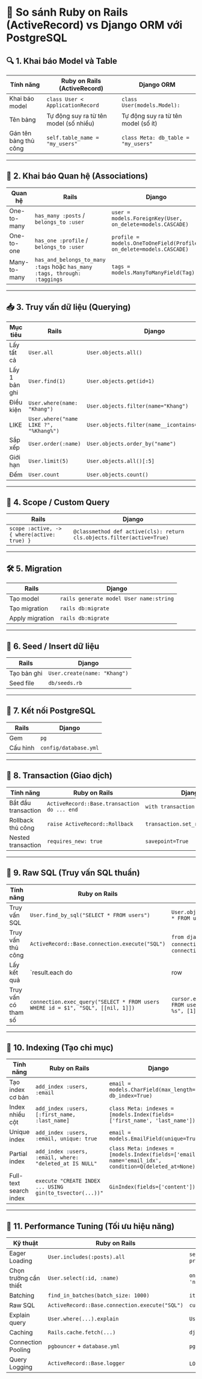 # 📘 So sánh Ruby on Rails (ActiveRecord) vs Django ORM với PostgreSQL


## 🔍 1. Khai báo Model và Table

| Tính năng | Ruby on Rails (ActiveRecord) | Django ORM |
|----------|-------------------------------|------------|
| Khai báo model | `class User < ApplicationRecord` | `class User(models.Model):` |
| Tên bảng | Tự động suy ra từ tên model (số nhiều) | Tự động suy ra từ tên model (số ít) |
| Gán tên bảng thủ công | `self.table_name = "my_users"` | `class Meta: db_table = "my_users"` |

---

## 🔗 2. Khai báo Quan hệ (Associations)

| Quan hệ | Rails | Django |
|--------|-------|--------|
| One-to-many | `has_many :posts` / `belongs_to :user` | `user = models.ForeignKey(User, on_delete=models.CASCADE)` |
| One-to-one | `has_one :profile` / `belongs_to :user` | `profile = models.OneToOneField(Profile, on_delete=models.CASCADE)` |
| Many-to-many | `has_and_belongs_to_many :tags` hoặc `has_many :tags, through: :taggings` | `tags = models.ManyToManyField(Tag)` |

---

## 📥 3. Truy vấn dữ liệu (Querying)

| Mục tiêu | Rails | Django |
|----------|-------|--------|
| Lấy tất cả | `User.all` | `User.objects.all()` |
| Lấy 1 bản ghi | `User.find(1)` | `User.objects.get(id=1)` |
| Điều kiện | `User.where(name: "Khang")` | `User.objects.filter(name="Khang")` |
| LIKE | `User.where("name LIKE ?", "%Khang%")` | `User.objects.filter(name__icontains="Khang")` |
| Sắp xếp | `User.order(:name)` | `User.objects.order_by("name")` |
| Giới hạn | `User.limit(5)` | `User.objects.all()[:5]` |
| Đếm | `User.count` | `User.objects.count()` |

---

## 🧠 4. Scope / Custom Query

| Rails | Django |
|-------|--------|
| `scope :active, -> { where(active: true) }` | `@classmethod def active(cls): return cls.objects.filter(active=True)` |

---

## 🛠️ 5. Migration

| Rails | Django |
|-------|--------|
| Tạo model | `rails generate model User name:string` | `python manage.py startapp users` + tạo model thủ công |
| Tạo migration | `rails db:migrate` | `python manage.py makemigrations` |
| Apply migration | `rails db:migrate` | `python manage.py migrate` |

---

## 🧪 6. Seed / Insert dữ liệu

| Rails | Django |
|-------|--------|
| Tạo bản ghi | `User.create(name: "Khang")` | `User.objects.create(name="Khang")` |
| Seed file | `db/seeds.rb` | Tự viết script hoặc dùng `loaddata` |

---

## 🔐 7. Kết nối PostgreSQL

| Rails | Django |
|-------|--------|
| Gem | `pg` | `psycopg2-binary` |
| Cấu hình | `config/database.yml` | `settings.py > DATABASES` |

---

## 🔁 8. Transaction (Giao dịch)

| Tính năng | Ruby on Rails | Django |
|----------|----------------|--------|
| Bắt đầu transaction | `ActiveRecord::Base.transaction do ... end` | `with transaction.atomic(): ...` |
| Rollback thủ công | `raise ActiveRecord::Rollback` | `transaction.set_rollback(True)` |
| Nested transaction | `requires_new: true` | `savepoint=True` |

---

## 🧾 9. Raw SQL (Truy vấn SQL thuần)

| Tính năng | Ruby on Rails | Django |
|----------|----------------|--------|
| Truy vấn SQL | `User.find_by_sql("SELECT * FROM users")` | `User.objects.raw("SELECT * FROM users")` |
| Truy vấn thủ công | `ActiveRecord::Base.connection.execute("SQL")` | `from django.db import connection` + `cursor = connection.cursor()` |
| Lấy kết quả | `result.each do |row| puts row["name"] end` | `for row in cursor.fetchall(): print(row[0])` |
| Truy vấn có tham số | `connection.exec_query("SELECT * FROM users WHERE id = $1", "SQL", [[nil, 1]])` | `cursor.execute("SELECT * FROM users WHERE id = %s", [1])` |

---

## 🧱 10. Indexing (Tạo chỉ mục)

| Tính năng | Ruby on Rails | Django |
|----------|----------------|--------|
| Tạo index cơ bản | `add_index :users, :email` | `email = models.CharField(max_length=100, db_index=True)` |
| Index nhiều cột | `add_index :users, [:first_name, :last_name]` | `class Meta: indexes = [models.Index(fields=['first_name', 'last_name'])]` |
| Unique index | `add_index :users, :email, unique: true` | `email = models.EmailField(unique=True)` |
| Partial index | `add_index :users, :email, where: "deleted_at IS NULL"` | `class Meta: indexes = [models.Index(fields=['email'], name='email_idx', condition=Q(deleted_at=None))]` |
| Full-text search index | `execute "CREATE INDEX ... USING gin(to_tsvector(...))"` | `GinIndex(fields=['content'])` |

---

## 🚀 11. Performance Tuning (Tối ưu hiệu năng)

| Kỹ thuật | Ruby on Rails | Django |
|---------|----------------|--------|
| Eager Loading | `User.includes(:posts).all` | `select_related('profile')`, `prefetch_related('posts')` |
| Chọn trường cần thiết | `User.select(:id, :name)` | `only('id', 'name')`, `values('id', 'name')` |
| Batching | `find_in_batches(batch_size: 1000)` | `iterator()` |
| Raw SQL | `ActiveRecord::Base.connection.execute("SQL")` | `cursor.execute("SQL")` |
| Explain query | `User.where(...).explain` | `User.objects.filter(...).explain()` |
| Caching | `Rails.cache.fetch(...)` | `django.core.cache` |
| Connection Pooling | `pgbouncer` + `database.yml` | `pgbouncer` + `settings.py` |
| Query Logging | `ActiveRecord::Base.logger` | `LOGGING` trong `settings.py` |
